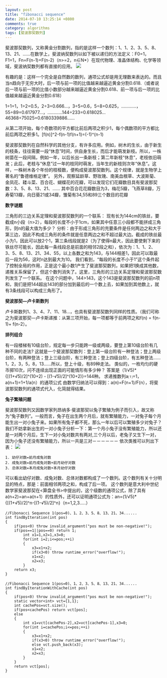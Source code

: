 ```yaml
---
layout: post
title: "fibonacci sequence"
date: 2014-07-10 13:25:14 +0800
comments: true
category: algorithms
tags: [斐波那契数列]
---
```

斐波那契数列，又称黄金分割数列，指的是这样一个数列：1、1、2、3、5、8、13、21、……在数学上，斐波纳契数列以如下被以递归的方法定义：F0=1，F1=1，Fn=F(n-1)+F(n-2)（n>=2，n∈N*）在现代物理、准晶体结构、化学等领域，斐波纳契数列都有直接的应用。
![](http://i.imgur.com/BsryFKV.jpg)

有趣的是：这样一个完全是自然数的数列，通项公式却是用无理数来表达的。而且当n趋向于无穷大时，后一项与前一项的比值越来越逼近黄金分割0.618.（或者说后一项与前一项的比值小数部分越来越逼近黄金分割0.618、前一项与后一项的比值越来越逼近黄金分割0.618）

1÷1=1，1÷2=0.5，2÷3=0.666...，3÷5=0.6，5÷8=0.625，…………，55÷89=0.617977…，…………144÷233=0.618025…46368÷75025=0.6180339886…...

从第二项开始，每个奇数项的平方都比前后两项之积少1，每个偶数项的平方都比前后两项之积多1。[f(n)]^2-f(n-1)f(n+1)=(-1)^(n-1)


斐波那契数列在自然科学的其他分支，有许多应用。例如，树木的生长，由于新生的枝条，往往需要一段“休息”时间，供自身生长，而后才能萌发新枝。所以，一株树苗在一段间隔，例如一年，以后长出一条新枝；第二年新枝“休息”，老枝依旧萌发；此后，老枝与“休息”过一年的枝同时萌发，当年生的新枝则次年“休息”。这样，一株树木各个年份的枝桠数，便构成斐波那契数列。这个规律，就是生物学上著名的“鲁德维格定律”。
另外，观察延龄草、野玫瑰、南美血根草、大波斯菊、金凤花、耧斗菜、百合花、蝴蝶花的花瓣，可以发现它们花瓣数目具有斐波那契数：3、5、8、13、21、……
其中百合花花瓣数目为3，梅花5瓣，飞燕草8瓣，万寿菊13瓣，向日葵21或34瓣，雏菊有34,55和89三个数目的花瓣

**数字谜题**

三角形的三边关系定理和斐波那契数列的一个联系：
现有长为144cm的铁丝，要截成n小段（n>2），每段的长度不小于1cm，如果其中任意三小段都不能拼成三角形，则n的最大值为多少？
分析：由于形成三角形的充要条件是任何两边之和大于第三边，因此不构成三角形的条件就是任意两边之和不超过最大边。截成的铁丝最小为1，因此可以放2个1，第三条线段就是2（为了使得n最大，因此要使剩下来的铁丝尽可能长，因此每一条线段总是前面的相邻2段之和），依次为：1、1、2、3、5、8、13、21、34、55，以上各数之和为143，与144相差1，因此可以取最后一段为56，这时n达到最大为10。
我们看到，“每段的长度不小于1”这个条件起了控制全局的作用，正是这个最小数1产生了斐波那契数列，如果把1换成其他数，递推关系保留了，但这个数列消失了。这里，三角形的三边关系定理和斐波那契数列发生了一个联系。
在这个问题中，144>143，这个143是斐波那契数列的前n项和，我们是把144超出143的部分加到最后的一个数上去，如果加到其他数上，就有3条线段可以构成三角形了。

**斐波那契—卢卡斯数列**

卢卡斯数列1、3、4、7、11、18…，也具有斐波那契数列同样的性质。（我们可称之为斐波那契—卢卡斯递推：从第三项开始，每一项都等于前两项之和f(n) = f(n-1)+ f(n-2）。

**排列组合**

有一段楼梯有10级台阶，规定每一步只能跨一级或两级，要登上第10级台阶有几种不同的走法?
这就是一个斐波那契数列：登上第一级台阶有一种登法；登上两级台阶，有两种登法；登上三级台阶，有三种登法；登上四级台阶，有五种登法……
1，2，3，5，8，13……所以，登上十级，有89种走法。
类似的，一枚均匀的硬币掷10次，问不连续出现正面的可能情形有多少种？
答案是（1/√5)*{[(1+√5)/2]^(10+2) - [(1-√5)/2]^(10+2)}=144种。
求递推数列a⑴=1，a(n+1)=1+1/a(n）的通项公式
由数学归纳法可以得到：a(n)=F(n+1)/F(n），将斐波那契数列的通项式代入，化简就得结果。

**兔子繁殖问题**

斐波那契数列又因数学家列昂纳多·斐波那契以兔子繁殖为例子而引入，故又称为“兔子数列”。一般而言，兔子在出生两个月后，就有繁殖能力，一对兔子每个月能生出一对小兔子来。如果所有兔子都不死，那么一年以后可以繁殖多少对兔子？
我们不妨拿新出生的一对小兔子分析一下：第一个月小兔子没有繁殖能力，所以还是一对两个月后，生下一对小兔对数共有两对,三个月以后，老兔子又生下一对，因为小兔子还没有繁殖能力，所以一共是三对－－－－－－
依次类推可以列出下表：
![](http://i.imgur.com/zSU3HmG.jpg)
 
	1. 幼仔对数=前月成兔对数
	2. 成兔对数=前月成兔对数+前月幼仔对数
	3. 总体对数=本月成兔对数+本月幼仔对数

可以看出幼仔对数、成兔对数、总体对数都构成了一个数列。这个数列有关十分明显的特点，那是：前面相邻两项之和，构成了后一项。
这个数列是意大利中世纪数学家斐波那契在<算盘全书>中提出的，这个级数的通项公式，除了具有a(n+2)=an+a(n+1）的性质外，还可以证明通项公式为：an=(1/√5)*{[(1+√5)/2]^n-[(1-√5)/2]^n}（n=1,2,3.....）

    //Fibonacci Sequence 1(pos=0)、1、2、3、5、8、13、21、34......
    int findByIteration(int pos)
    {
    	if(pos<0) throw invalid_argument("pos must be non-negative!");	
    	if(pos==1||pos==0) return 1;
    		int x1=1,x2=1,x3=0;
    		for(int i=2;i<=pos;++i)
    		{
    			x3=x1+x2;
    			if(x3<0) throw runtime_error("overflow!"); 			
    			x1=x2;
    			x2=x3;
    		}	
    	return x3;
    }

    //Fibonacci Sequence 1(pos=0)、1、2、3、5、8、13、21、34......
    int findByIterationWithCache(int pos)
    {
    	if(pos<0) throw invalid_argument("pos must be non-negative!");	
    	static vector<int> vct={1,1};
    	int cachePos=vct.size();	
    	if(pos<cachePos) return vct[pos];
    	else		
    	{		
    		int x1=vct[cachePos-2],x2=vct[cachePos-1],x3=0;
    		for(int i=cachePos;i<=pos;++i)
    		{
    			x3=x1+x2;
    			if(x3<0) throw runtime_error("overflow!"); 
    			else vct.push_back(x3);
    			x1=x2;
    			x2=x3;
    		}
    	}
    	return vct[pos];
    }
